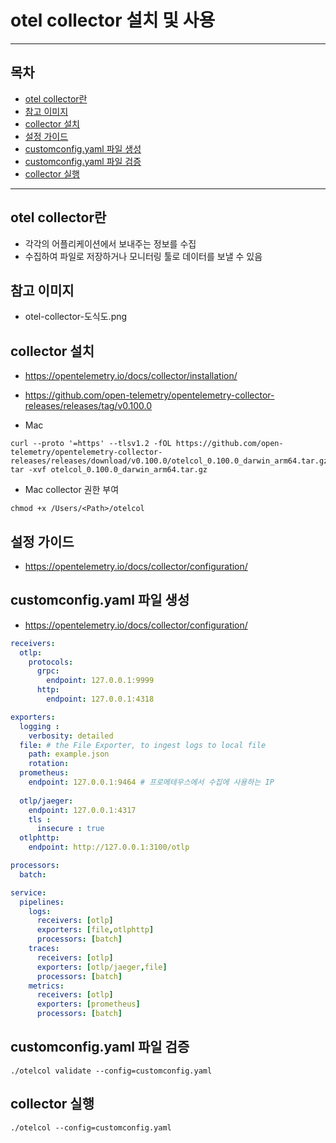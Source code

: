 # otel collector 설치 및 사용

---
## 목차
- [otel collector란](#otel-collector란)
- [참고 이미지](#참고-이미지)
- [collector 설치](#collector-설치)
- [설정 가이드](#설정-가이드)
- [customconfig.yaml 파일 생성](#customconfig.yaml-파일-생성)
- [customconfig.yaml 파일 검증](#customconfig.yaml-파일-검증)
- [collector 실행](#collector-실행)

---
## otel collector란
- 각각의 어플리케이션에서 보내주는 정보를 수집
- 수집하여 파일로 저장하거나 모니터링 툴로 데이터를 보낼 수 있음

## 참고 이미지 
- otel-collector-도식도.png

## collector 설치
- https://opentelemetry.io/docs/collector/installation/
- https://github.com/open-telemetry/opentelemetry-collector-releases/releases/tag/v0.100.0

- Mac <br>
```shell
curl --proto '=https' --tlsv1.2 -fOL https://github.com/open-telemetry/opentelemetry-collector-releases/releases/download/v0.100.0/otelcol_0.100.0_darwin_arm64.tar.gz
tar -xvf otelcol_0.100.0_darwin_arm64.tar.gz
```
- Mac collector 권한 부여
```shell
chmod +x /Users/<Path>/otelcol
```

## 설정 가이드
- https://opentelemetry.io/docs/collector/configuration/

## customconfig.yaml 파일 생성
- https://opentelemetry.io/docs/collector/configuration/

```yaml
receivers:
  otlp:
    protocols:
      grpc:
        endpoint: 127.0.0.1:9999
      http:
        endpoint: 127.0.0.1:4318

exporters:
  logging :
    verbosity: detailed
  file: # the File Exporter, to ingest logs to local file
    path: example.json
    rotation:
  prometheus:
    endpoint: 127.0.0.1:9464 # 프로메테우스에서 수집에 사용하는 IP
  
  otlp/jaeger:
    endpoint: 127.0.0.1:4317
    tls :
      insecure : true
  otlphttp:
    endpoint: http://127.0.0.1:3100/otlp

processors:
  batch:

service:
  pipelines:
    logs:
      receivers: [otlp]
      exporters: [file,otlphttp]
      processors: [batch]
    traces:
      receivers: [otlp]
      exporters: [otlp/jaeger,file]
      processors: [batch]
    metrics:
      receivers: [otlp]
      exporters: [prometheus]
      processors: [batch]
```

## customconfig.yaml 파일 검증
```shell
./otelcol validate --config=customconfig.yaml
```

## collector 실행
```shell
./otelcol --config=customconfig.yaml
```
